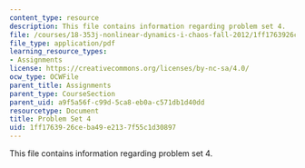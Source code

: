 ```yaml
---
content_type: resource
description: This file contains information regarding problem set 4.
file: /courses/18-353j-nonlinear-dynamics-i-chaos-fall-2012/1ff1763926ceba49e2137f55c1d30897_MIT18_353JF12_pset4.pdf
file_type: application/pdf
learning_resource_types:
- Assignments
license: https://creativecommons.org/licenses/by-nc-sa/4.0/
ocw_type: OCWFile
parent_title: Assignments
parent_type: CourseSection
parent_uid: a9f5a56f-c99d-5ca8-eb0a-c571db1d40dd
resourcetype: Document
title: Problem Set 4
uid: 1ff17639-26ce-ba49-e213-7f55c1d30897
---
```

This file contains information regarding problem set 4.